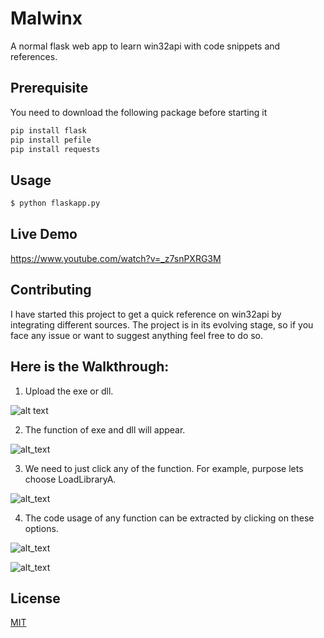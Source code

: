 # Malwinx

A normal flask web app to learn win32api with code snippets and references.

## Prerequisite

You need to download the following package before starting it

```bash
pip install flask
pip install pefile
pip install requests
```

## Usage

```bash
$ python flaskapp.py
```

## Live Demo

   https://www.youtube.com/watch?v=_z7snPXRG3M

## Contributing
I have started this project to get a quick reference on win32api by integrating different sources. The project is in its evolving stage, so if you face any issue or want to suggest anything feel free to do so.


## Here is the Walkthrough:

1. Upload the exe or dll.

![alt text](https://i.ibb.co/rQnjS0Y/Picture1.png)

2. The function of exe and dll will appear.

![alt_text](https://i.ibb.co/qnq2Hj3/Picture2.png)

3. We need to just click any of the function. For example, purpose lets choose LoadLibraryA.

![alt_text](https://i.ibb.co/9ZtQ2zg/Picture3.png)

4. The code usage of any function can be extracted by clicking on these options.

![alt_text](https://i.ibb.co/BBGtfzF/Picture4.png)


![alt_text](https://i.ibb.co/gdXTSHM/Picture5.png)





## License
[MIT](https://choosealicense.com/licenses/mit/)
